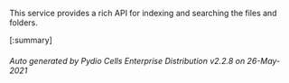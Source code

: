 






This service provides a rich API for indexing and searching the files and folders.

[:summary]

###### Auto generated by Pydio Cells Enterprise Distribution v2.2.8 on 26-May-2021
